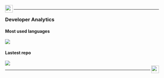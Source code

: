 <img src="https://williamgregorio.github.io/assets/logo.png" width="25" height="25" align="left"/>
<hr>


<div>
  <h3>Developer Analytics</h3>
      <div>
        <h4>Most used languages</h4>
        <img align="center" src="https://github-readme-stats.vercel.app/api/top-langs/?username=williamgregorio&layout=pie&hide_title=true&langs_count=7" />
      </div>
      <div>
        <h4>Lastest repo</h4>
        <img align="center" src="https://github-readme-stats.vercel.app/api/pin/?username=williamgregorio&repo=shopify_theme" />
      </div>
</div>


<img src="https://williamgregorio.github.io/assets/logo.png" width="25" height="25" align="right"/>
<hr>

